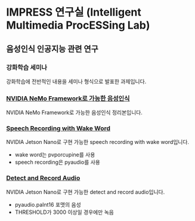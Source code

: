 # IMPRESS 연구실 (Intelligent Multimedia ProcESSing Lab)
## 음성인식 인공지능 관련 연구


### 강화학습 세미나
강화학습에 전반적인 내용을 세미나 형식으로 발표한 과제입니다.

### [NVIDIA NeMo Framework로 가능한 음성인식](https://github.com/gs97ahn/impress_lab/blob/main/NVIDIA_NeMo_Framework%EB%A1%9C_%EA%B0%80%EB%8A%A5%ED%95%9C_%EC%9D%8C%EC%84%B1%EC%9D%B8%EC%8B%9D.md)
NVIDIA NeMo Framework로 가능한 음성인식 정리본입니다.

### [Speech Recording with Wake Word](https://github.com/gs97ahn/impress_lab/blob/main/speech_recording_with_wake_word.ipynb)
NVIDIA Jetson Nano로 구현 가능한 speech recording with wake word입니다.
- wake word는 pvporcupine를 사용
- speech recording은 pyaudio를 사용

### [Detect and Record Audio](https://github.com/gs97ahn/impress_lab/blob/main/detect_and_record_audio.ipynb)
NVIDIA Jetson Nano로 구현 가능한 detect and record audio입니다.
- pyaudio.paInt16 포맷의 음성
- THRESHOLD가 3000 이상일 경우에만 녹음
